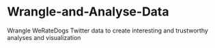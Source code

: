 # Wrangle-and-Analyse-Data
Wrangle WeRateDogs Twitter data to create interesting and trustworthy analyses and visualization

